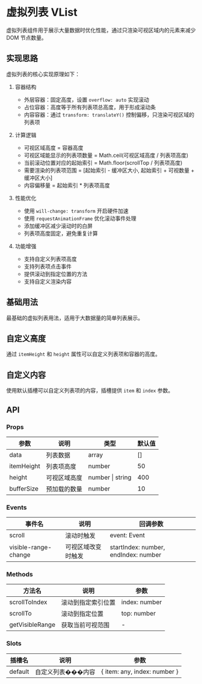 # 虚拟列表 VList

虚拟列表组件用于展示大量数据时优化性能，通过只渲染可视区域内的元素来减少 DOM 节点数量。

## 实现思路

虚拟列表的核心实现原理如下：

1. 容器结构
   - 外层容器：固定高度，设置 `overflow: auto` 实现滚动
   - 占位容器：高度等于所有列表项总高度，用于形成滚动条
   - 内容容器：通过 `transform: translateY()` 控制偏移，只渲染可视区域的列表项

2. 计算逻辑
   - 可视区域高度 = 容器高度
   - 可视区域能显示的列表项数量 = Math.ceil(可视区域高度 / 列表项高度)
   - 当前滚动位置对应的起始索引 = Math.floor(scrollTop / 列表项高度)
   - 需要渲染的列表项范围 = [起始索引 - 缓冲区大小, 起始索引 + 可视数量 + 缓冲区大小]
   - 内容偏移量 = 起始索引 * 列表项高度

3. 性能优化
   - 使用 `will-change: transform` 开启硬件加速
   - 使用 `requestAnimationFrame` 优化滚动事件处理
   - 添加缓冲区减少滚动时的白屏
   - 列表项高度固定，避免重复计算

4. 功能增强
   - 支持自定义列表项高度
   - 支持列表项点击事件
   - 提供滚动到指定位置的方法
   - 支持自定义渲染内容

## 基础用法

最基础的虚拟列表用法，适用于大数据量的简单列表展示。

<demo src="../demos/v-list/v-list-01-basic.vue"></demo>

## 自定义高度

通过 `itemHeight` 和 `height` 属性可以自定义列表项和容器的高度。

<demo src="../demos/v-list/v-list-02-height.vue"></demo>

## 自定义内容

使用默认插槽可以自定义列表项的内容，插槽提供 `item` 和 `index` 参数。

<demo src="../demos/v-list/v-list-03-custom.vue"></demo>

## API

### Props

| 参数 | 说明 | 类型 | 默认值 |
| --- | --- | --- | --- |
| data | 列表数据 | array | [] |
| itemHeight | 列表项高度 | number | 50 |
| height | 可视区域高度 | number \| string | 400 |
| bufferSize | 预加载的数量 | number | 10 |

### Events

| 事件名 | 说明 | 回调参数 |
| --- | --- | --- |
| scroll | 滚动时触发 | event: Event |
| visible-range-change | 可视区域改变时触发 | startIndex: number, endIndex: number |

### Methods

| 方法名 | 说明 | 参数 |
| --- | --- | --- |
| scrollToIndex | 滚动到指定索引位置 | index: number |
| scrollTo | 滚动到指定位置 | top: number |
| getVisibleRange | 获取当前可视范围 | - |

### Slots

| 插槽名 | 说明 | 参数 |
| --- | --- | --- |
| default | 自定义列表���内容 | { item: any, index: number } | 